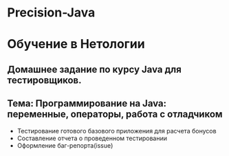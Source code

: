 # Precision-Java

# Обучение в Нетологии

## Домашнее задание по курсу Java для тестировщиков.

## Тема: Программирование на Java: переменные, операторы, работа с отладчиком

- Тестирование готового базового приложения для расчета бонусов 
- Составление отчета о проведенном тестировании
- Оформление баг-репорта(issue)
